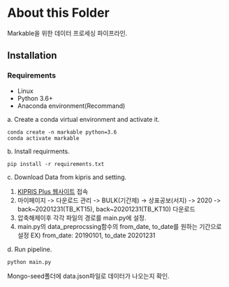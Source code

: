 # About this Folder

Markable을 위한 데이터 프로세싱 파이프라인.

## Installation
### Requirements

- Linux
- Python 3.6+
- Anaconda environment(Recommand)

a. Create a conda virtual environment and activate it.

```shell
conda create -n markable python=3.6
conda activate markable
```

b. Install requirments.

```shell
pip install -r requirements.txt
```

c. Download Data from kipris and setting.

1. [KIPRIS Plus 웹사이트](https://plus.kipris.or.kr/portal/bbs/view.do?bbsId=B0000004&nttId=683&menuNo=200019) 접속
2. 마이페이지 -> 다운로드 관리 -> BULK(기간제) -> 상표공보(서지) -> 2020 -> back~20201231(TB_KT15), back~20201231(TB_KT10) 다운로드
3. 압축해제이후 각각 파일의 경로를 main.py에 설정.
4. main.py의 data_preprocssing함수의 from_date, to_date를 원하는 기간으로 설정 EX) from_date: 20190101, to_date 20201231


d. Run pipeline.
```shell
python main.py
```
Mongo-seed폴더에 data.json파일로 데이터가 나오는지 확인.
